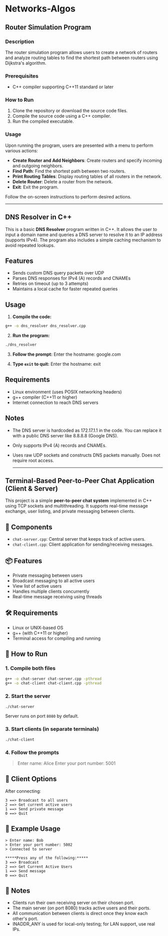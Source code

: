 # Networks-Algos

## Router Simulation Program

### Description

The router simulation program allows users to create a network of routers and analyze routing tables to find the shortest path between routers using Dijkstra's algorithm.

### Prerequisites

- C++ compiler supporting C++11 standard or later

### How to Run

1. Clone the repository or download the source code files.
2. Compile the source code using a C++ compiler.
3. Run the compiled executable.

### Usage

Upon running the program, users are presented with a menu to perform various actions:

- **Create Router and Add Neighbors**: Create routers and specify incoming and outgoing neighbors.
- **Find Path**: Find the shortest path between two routers.
- **Print Routing Tables**: Display routing tables of all routers in the network.
- **Delete Router**: Delete a router from the network.
- **Exit**: Exit the program.

Follow the on-screen instructions to perform desired actions.

---

## DNS Resolver in C++

This is a basic **DNS Resolver** program written in C++. It allows the user to input a domain name and queries a DNS server to resolve it to an IP address (supports IPv4). The program also includes a simple caching mechanism to avoid repeated lookups.


## Features

- Sends custom DNS query packets over UDP  
- Parses DNS responses for IPv4 (A) records and CNAMEs  
- Retries on timeout (up to 3 attempts)  
- Maintains a local cache for faster repeated queries  


## Usage

1. **Compile the code:**

```bash
g++ -o dns_resolver dns_resolver.cpp
```

2. **Run the program:**

```bash
./dns_resolver
```

3. **Follow the prompt:**
Enter the hostname: google.com


4. **Type `exit` to quit:**
Enter the hostname: exit


## Requirements
- Linux environment (uses POSIX networking headers)
- g++ compiler (C++11 or higher)
- Internet connection to reach DNS servers


## Notes

- The DNS server is hardcoded as 172.17.1.1 in the code.
  You can replace it with a public DNS server like 8.8.8.8 (Google DNS).

- Only supports IPv4 (A) records and CNAMEs.

- Uses raw UDP sockets and constructs DNS packets manually.
  Does not require root access.

  ---

## Terminal-Based Peer-to-Peer Chat Application (Client & Server)

This project is a simple **peer-to-peer chat system** implemented in C++ using TCP sockets and multithreading. It supports real-time message exchange, user listing, and private messaging between clients.



## 🔧 Components

- `chat-server.cpp`: Central server that keeps track of active users.
- `chat-client.cpp`: Client application for sending/receiving messages.


## 📦 Features

- Private messaging between users
- Broadcast messaging to all active users
- View list of active users
- Handles multiple clients concurrently
- Real-time message receiving using threads

## 🛠️ Requirements

- Linux or UNIX-based OS
- g++ (with C++11 or higher)
- Terminal access for compiling and running


## 🚀 How to Run

### 1. Compile both files

```bash
g++ -o chat-server chat-server.cpp -pthread
g++ -o chat-client chat-client.cpp -pthread
```

### 2. Start the server

```bash
./chat-server
```

Server runs on port `8080` by default.

### 3. Start clients (in separate terminals)

```bash
./chat-client
```

### 4. Follow the prompts
> Enter name: Alice
> Enter your port number: 5001


## 💬 Client Options

After connecting:

```text
3 ==> Broadcast to all users
2 ==> Get current active users
1 ==> Send private message
0 ==> Quit
```

## 🔄 Example Usage

```text
> Enter name: Bob
> Enter your port number: 5002
> Connected to server

*****Press any of the following:*****
3 ==> Broadcast
2 ==> Get Current Active Users
1 ==> Send message
0 ==> Quit
```

## 📝 Notes
- Clients run their own receiving server on their chosen port.
- The main server (on port 8080) tracks active users and their ports.
- All communication between clients is direct once they know each other's port.
- INADDR_ANY is used for local-only testing; for LAN support, use real IPs.


